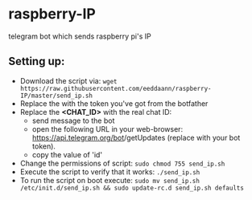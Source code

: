 # raspberry-IP
telegram bot which sends raspberry pi's IP 

## Setting up:
- Download the script via:
```wget https://raw.githubusercontent.com/eeddaann/raspberry-IP/master/send_ip.sh```
- Replace the **<TOKEN>** with the token you've got from the botfather
- Replace the **<CHAT_ID>** with the real chat ID:
  - send message to the bot
  - open the following URL in your web-browser: https://api.telegram.org/bot<TOKEN>/getUpdates (replace <TOKEN> with your bot token).
  - copy the value of 'id'
- Change the permissions of script:
  ```sudo chmod 755 send_ip.sh```
- Execute the script to verify that it works:
 ```./send_ip.sh```
- To run the script on boot execute:
  ```sudo mv send_ip.sh /etc/init.d/send_ip.sh && sudo update-rc.d send_ip.sh defaults```
  


